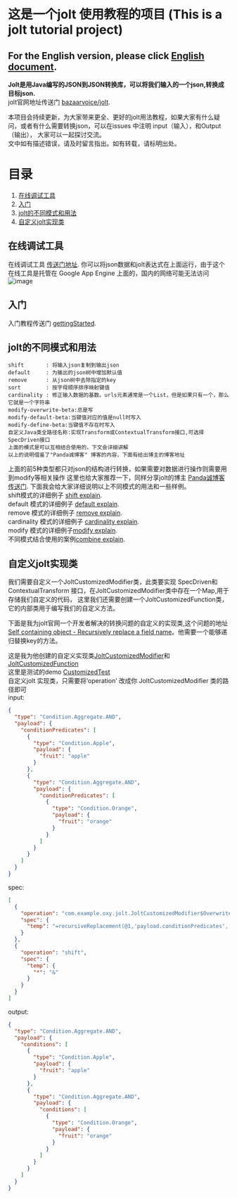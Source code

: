 # 这是一个jolt 使用教程的项目  (This is a jolt tutorial project)  
## For the English version, please click [English document](EnglishReadme.md).  

**Jolt是用Java编写的JSON到JSON转换库，可以将我们输入的一个json,转换成目标json.**    
jolt官网地址传送门  [bazaarvoice/jolt](https://github.com/bazaarvoice/jolt).  
 
本项目会持续更新，为大家带来更全、更好的jolt用法教程，如果大家有什么疑问，或者有什么需要转换json，可以在issues 中注明 input（输入），和Output（输出），
大家可以一起探讨交流。  
文中如有描述错误，请及时留言指出。如有转载，请标明出处。


# 目录
   1. [在线调试工具](#demo)
   2. [入门](#getting_started)
   3. [jolt的不同模式和用法](#jolt_type)
   4. [自定义jolt实现类](#customize)



##  <a name="demo"></a> 在线调试工具
在线调试工具 [传送门地址](http://jolt-demo.appspot.com/).
你可以将json数据和jolt表达式在上面运行，由于这个在线工具是托管在 Google App Engine 上面的，国内的网络可能无法访问
![image](https://user-images.githubusercontent.com/57780019/168436337-7f7cc9f5-0a32-4103-88d0-b7283b9e40cb.png)


## <a name="getting_started"></a> 入门
入门教程传送门 [gettingStarted](gettingStarted.md).
## <a name="jolt_type"></a> jolt的不同模式和用法
```
shift       : 将输入json复制到输出json
default     : 为输出的json树中增加默认值
remove      : 从json树中去除指定的key
sort        : 按字母顺序排序映射键值
cardinality : 修正输入数据的基数。urls元素通常是一个List，但是如果只有一个，那么它就是一个字符串
modify-overwrite-beta:总是写
modify-default-beta:当键值对应的值是null时写入
modify-define-beta:当键值不存在时写入
自定义Java类全路径名称:实现Transform或ContextualTransform接口,可选择SpecDriven接口
上面的模式是可以互相结合使用的，下文会详细讲解
以上的说明借鉴了"Panda诚博客" 博客的内容，下面有给出博主的博客地址
```
上面的前5种类型都只对json的结构进行转换，如果需要对数据进行操作则需要用到modify等相关操作
这里也给大家推荐一下，同样分享jolt的博主 [Panda诚博客 传送门](https://zhangchengk.gitee.io/jolt/JsonJolt%E6%95%99%E7%A8%8B/#%E6%A6%82%E8%A7%88).
下面我会给大家详细说明以上不同模式的用法和一些样例。  
shift模式的详细例子 [shift explain](src/test/resources/docs/shift/shift.md).  
default 模式的详细例子 [default explain](src/test/resources/docs/default/default.md).  
remove 模式的详细例子 [remove explain](src/test/resources/docs/remove/remove.md).  
cardinality 模式的详细例子 [cardinality explain](src/test/resources/docs/cardinality/cardinality.md).  
modify 模式的详细例子[modify explain](src/test/resources/docs/modify/modify.md).  
不同模式结合使用的案例[combine explain](src/test/resources/docs/combine/combine.md).  

## <a name="customize"></a> 自定义jolt实现类  
我们需要自定义一个JoltCustomizedModifier类，此类要实现 SpecDriven和 ContextualTransform 接口，在JoltCustomizedModifier类中存在一个Map,用于存储我们自定义的代码，
这里我们还需要创建一个JoltCustomizedFunction类，它的内部类用于编写我们的自定义方法。  

下面是我为jolt官网一个开发者解决的转换问题的自定义的实现类,这个问题的地址 [Self containing object - Recursively replace a field name](https://github.com/bazaarvoice/jolt/issues/1114)。他需要一个能够递归替换key的方法。  

这是我为他创建的自定义实现类[JoltCustomizedModifier](src/main/java/com/example/oxy/jolt/JoltCustomizedModifier.java)和[JoltCustomizedFunction](src/main/java/com/example/oxy/jolt/JoltCustomizedFunction.java)     
这里是测试的demo [CustomizedTest](src/test/java/com/example/oxy/customized/CustomizedTest.java)   
自定义jolt 实现类，只需要将‘operation’ 改成你 JoltCustomizedModifier 类的路径即可  
input: 
```json
{
  "type": "Condition.Aggregate.AND",
  "payload": {
    "conditionPredicates": [
      {
        "type": "Condition.Apple",
        "payload": {
          "fruit": "apple"
        }
      },
      {
        "type": "Condition.Aggregate.AND",
        "payload": {
          "conditionPredicates": [
            {
              "type": "Condition.Orange",
              "payload": {
                "fruit": "orange"
              }
            }
          ]
        }
      }
    ]
  }
}
```   
spec: 
```json
[
  {
    "operation": "com.example.oxy.jolt.JoltCustomizedModifier$Overwrite",
    "spec": {
      "temp": "=recursiveReplacement(@1,'payload.conditionPredicates','conditions')"
    }
  },
  {
    "operation": "shift",
    "spec": {
      "temp": {
        "*": "&"
      }
    }
  }
]
```  
output: 
```json
{
  "type": "Condition.Aggregate.AND",
  "payload": {
    "conditions": [
      {
        "type": "Condition.Apple",
        "payload": {
          "fruit": "apple"
        }
      },
      {
        "type": "Condition.Aggregate.AND",
        "payload": {
          "conditions": [
            {
              "type": "Condition.Orange",
              "payload": {
                "fruit": "orange"
              }
            }
          ]
        }
      }
    ]
  }
}
```
